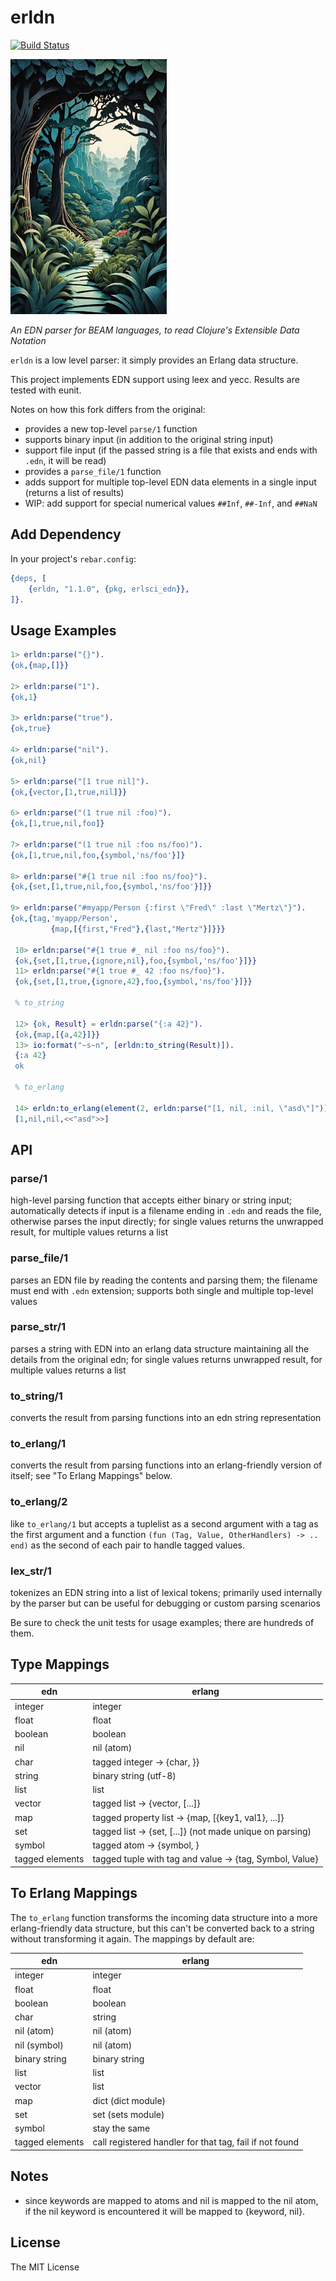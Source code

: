 # erldn

[![Build Status][gh-actions-badge]][gh-actions]

[![Project Logo][logo]][logo-large]

*An EDN parser for BEAM languages, to read Clojure's Extensible Data Notation*

`erldn` is a low level parser: it simply provides an Erlang data structure.

This project implements EDN support using leex and yecc. Results are tested with eunit.

Notes on how this fork differs from the original:

* provides a new top-level `parse/1` function
* supports binary input (in addition to the original string input)
* support file input (if the passed string is a file that exists and ends with `.edn`, it will be read)
* provides a `parse_file/1` function
* adds support for multiple top-level EDN data elements in a single input (returns a list of results)
* WIP: add support for special numerical values `##Inf`, `##-Inf`, and `##NaN`

## Add Dependency

In your project's `rebar.config`:

```erlang
{deps, [
    {erldn, "1.1.0", {pkg, erlsci_edn}},
]}.
```

## Usage Examples

```erlang
1> erldn:parse("{}").
{ok,{map,[]}}

2> erldn:parse("1").
{ok,1}

3> erldn:parse("true").
{ok,true}

4> erldn:parse("nil").
{ok,nil}

5> erldn:parse("[1 true nil]").
{ok,{vector,[1,true,nil]}}

6> erldn:parse("(1 true nil :foo)").
{ok,[1,true,nil,foo]}

7> erldn:parse("(1 true nil :foo ns/foo)").
{ok,[1,true,nil,foo,{symbol,'ns/foo'}]}

8> erldn:parse("#{1 true nil :foo ns/foo}").
{ok,{set,[1,true,nil,foo,{symbol,'ns/foo'}]}}

9> erldn:parse("#myapp/Person {:first \"Fred\" :last \"Mertz\"}").
{ok,{tag,'myapp/Person',
         {map,[{first,"Fred"},{last,"Mertz"}]}}}

 10> erldn:parse("#{1 true #_ nil :foo ns/foo}").
 {ok,{set,[1,true,{ignore,nil},foo,{symbol,'ns/foo'}]}}
 11> erldn:parse("#{1 true #_ 42 :foo ns/foo}").
 {ok,{set,[1,true,{ignore,42},foo,{symbol,'ns/foo'}]}}

 % to_string

 12> {ok, Result} = erldn:parse("{:a 42}").
 {ok,{map,[{a,42}]}}
 13> io:format("~s~n", [erldn:to_string(Result)]).
 {:a 42}
 ok

 % to_erlang

 14> erldn:to_erlang(element(2, erldn:parse("[1, nil, :nil, \"asd\"]"))).
 [1,nil,nil,<<"asd">>]
```

## API

### parse/1
high-level parsing function that accepts either binary or string input; automatically
detects if input is a filename ending in `.edn` and reads the file, otherwise
parses the input directly; for single values returns the unwrapped result,
for multiple values returns a list

### parse_file/1
parses an EDN file by reading the contents and parsing them; the filename must
end with `.edn` extension; supports both single and multiple top-level values

### parse_str/1
parses a string with EDN into an erlang data structure maintaining all
the details from the original edn; for single values returns unwrapped result,
for multiple values returns a list

### to_string/1
converts the result from parsing functions into an edn string representation

### to_erlang/1
converts the result from parsing functions into an erlang-friendly version of
itself; see "To Erlang Mappings" below.

### to_erlang/2
like `to_erlang/1` but accepts a tuplelist as a second argument with a
tag as the first argument and a function `(fun (Tag, Value, OtherHandlers) -> .. end)`
as the second of each pair to handle tagged values.

### lex_str/1
tokenizes an EDN string into a list of lexical tokens; primarily used internally
by the parser but can be useful for debugging or custom parsing scenarios

Be sure to check the unit tests for usage examples; there are hundreds of them.

## Type Mappings

| edn | erlang |
|-----|--------|
| integer | integer |
| float | float |
| boolean | boolean |
| nil | nil (atom) |
| char | tagged integer -> {char, <integer>}} |
| string | binary string (utf-8) |
| list | list |
| vector | tagged list -> {vector, [...]} |
| map | tagged property list -> {map, [{key1, val1}, ...]} |
| set | tagged list -> {set, [...]} (not made unique on parsing) |
| symbol | tagged atom -> {symbol, <symbol>} |
| tagged elements | tagged tuple with tag and value -> {tag, Symbol, Value} |

## To Erlang Mappings

The `to_erlang` function transforms the incoming data structure into a more
erlang-friendly data structure, but this can't be converted back to a string
without transforming it again. The mappings by default are:

| edn | erlang |
|-----|--------|
| integer | integer |
| float | float |
| boolean | boolean |
| char | string |
| nil (atom) | nil (atom) |
| nil (symbol) | nil (atom) |
| binary string | binary string |
| list | list |
| vector | list |
| map | dict (dict module) |
| set | set (sets module) |
| symbol | stay the same |
| tagged elements | call registered handler for that tag, fail if not found |

## Notes

* since keywords are mapped to atoms and nil is mapped to the nil atom, if
  the nil keyword is encountered it will be mapped to {keyword, nil}.

## License

The MIT License

[//]: ---Named-Links---

[logo]: priv/images/project.jpg
[logo-large]: priv/images/project-large.jpg
[gh-actions-badge]: https://github.com/erlsci/erldn/workflows/ci/badge.svg
[gh-actions]: https://github.com/erlsci/erldn/actions?query=workflow%3Aci

